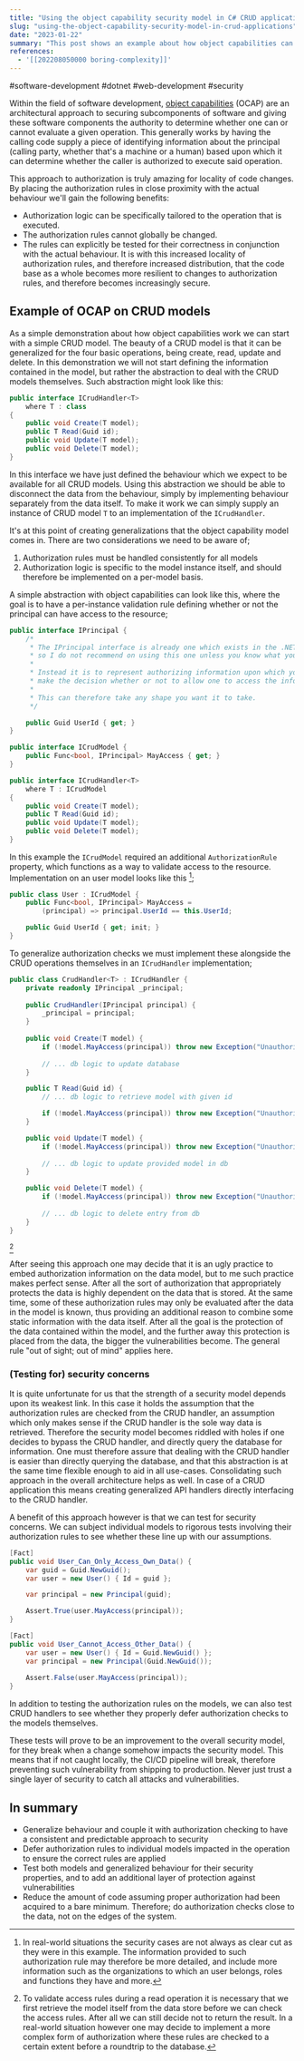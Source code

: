 ```yaml
---
title: "Using the object capability security model in C# CRUD applications"
slug: "using-the-object-capability-security-model-in-crud-applications"
date: "2023-01-22"
summary: "This post shows an example about how object capabilities can be used in a CRUD application to defer authorization to individual models."
references: 
  - '[[202208050000 boring-complexity]]'
---
```


#software-development #dotnet #web-development #security

Within the field of software development, [object capabilities](https://en.wikipedia.org/wiki/Object-capability_model) (OCAP) are an architectural approach to securing subcomponents of software and giving these software components the authority to determine whether one can or cannot evaluate a given operation. This generally works by having the calling code supply a piece of identifying information about the principal (calling party, whether that's a machine or a human) based upon which it can determine whether the caller is authorized to execute said operation.

This approach to authorization is truly amazing for locality of code changes. By placing the authorization rules in close proximity with the actual behaviour we'll gain the following benefits:
- Authorization logic can be specifically tailored to the operation that is executed.
- The authorization rules cannot globally be changed.
- The rules can explicitly be tested for their correctness in conjunction with the actual behaviour.
It is with this increased locality of authorization rules, and therefore increased distribution, that the code base as a whole becomes more resilient to changes to authorization rules, and therefore becomes increasingly secure.

## Example of OCAP on CRUD models
As a simple demonstration about how object capabilities work we can start with a simple CRUD model. The beauty of a CRUD model is that it can be generalized for the four basic operations, being create, read, update and delete. In this demonstration we will not start defining the information contained in the model, but rather the abstraction to deal with the CRUD models themselves. Such abstraction might look like this:

```csharp
public interface ICrudHandler<T>
    where T : class
{
    public void Create(T model);
    public T Read(Guid id);
    public void Update(T model);
    public void Delete(T model);
}
```

In this interface we have just defined the behaviour which we expect to be available for all CRUD models. Using this abstraction we should be able to disconnect the data from the behaviour, simply by implementing behaviour separately from the data itself. To make it work we can simply supply an instance of CRUD model `T` to an implementation of the `ICrudHandler`.

It's at this point of creating generalizations that the object capability model comes in. There are two considerations we need to be aware of;
1. Authorization rules must be handled consistently for all models
2. Authorization logic is specific to the model instance itself, and should therefore be implemented on a per-model basis.

A simple abstraction with object capabilities can look like this, where the goal is to have a per-instance validation rule defining whether or not the principal can have access to the resource;

```csharp
public interface IPrincipal {
    /*
     * The IPrincipal interface is already one which exists in the .NET framework
     * so I do not recommend on using this one unless you know what you're doing.
     * 
     * Instead it is to represent authorizing information upon which you want to
     * make the decision whether or not to allow one to access the information.
     * 
     * This can therefore take any shape you want it to take.
     */

    public Guid UserId { get; }
}

public interface ICrudModel {
    public Func<bool, IPrincipal> MayAccess { get; } 
}

public interface ICrudHandler<T>
    where T : ICrudModel
{
    public void Create(T model);
    public T Read(Guid id);
    public void Update(T model);
    public void Delete(T model);
}
```

In this example the `ICrudModel` required an additional `AuthorizationRule` property, which functions as a way to validate access to the resource. Implementation on an user model looks like this [^1];

```csharp
public class User : ICrudModel {
    public Func<bool, IPrincipal> MayAccess = 
        (principal) => principal.UserId == this.UserId;

    public Guid UserId { get; init; }
}
```

To generalize authorization checks we must implement these alongside the CRUD operations themselves in an `ICrudHandler` implementation;

```csharp
public class CrudHandler<T> : ICrudHandler {
    private readonly IPrincipal _principal;
    
    public CrudHandler(IPrincipal principal) {
        _principal = principal;
    }
    
    public void Create(T model) {
        if (!model.MayAccess(principal)) throw new Exception("Unauthorized");
        
        // ... db logic to update database
    }

    public T Read(Guid id) {
        // ... db logic to retrieve model with given id

        if (!model.MayAccess(principal)) throw new Exception("Unauthorized");
    }

    public void Update(T model) {
        if (!model.MayAccess(principal)) throw new Exception("Unauthorized");
        
        // ... db logic to update provided model in db
    }

    public void Delete(T model) {
        if (!model.MayAccess(principal)) throw new Exception("Unauthorized");
        
        // ... db logic to delete entry from db
    }
}
```
[^2]

After seeing this approach one may decide that it is an ugly practice to embed authorization information on the data model, but to me such practice makes perfect sense. After all the sort of authorization that appropriately protects the data is highly dependent on the data that is stored. At the same time, some of these authorization rules may only be evaluated after the data in the model is known, thus providing an additional reason to combine some static information with the data itself. After all the goal is the protection of the data contained within the model, and the further away this protection is placed from the data, the bigger the vulnerabilities become. The general rule "out of sight; out of mind" applies here.

### (Testing for) security concerns
It is quite unfortunate for us that the strength of a security model depends upon its weakest link. In this case it holds the assumption that the authorization rules are checked from the CRUD handler, an assumption which only makes sense if the CRUD handler is the sole way data is retrieved. Therefore the security model becomes riddled with holes if one decides to bypass the CRUD handler, and directly query the database for information. One must therefore assure that dealing with the CRUD handler is easier than directly querying the database, and that this abstraction is at the same time flexible enough to aid in all use-cases. Consolidating such approach in the overall architecture helps as well. In case of a CRUD application this means creating generalized API handlers directly interfacing to the CRUD handler.

A benefit of this approach however is that we can test for security concerns. We can subject individual models to rigorous tests involving their authorization rules to see whether these line up with our assumptions.

```csharp
[Fact]
public void User_Can_Only_Access_Own_Data() {
    var guid = Guid.NewGuid();
    var user = new User() { Id = guid };

    var principal = new Principal(guid);

    Assert.True(user.MayAccess(principal));
}

[Fact]
public void User_Cannot_Access_Other_Data() {
    var user = new User() { Id = Guid.NewGuid() };
    var principal = new Principal(Guid.NewGuid());
    
    Assert.False(user.MayAccess(principal));
}
```

In addition to testing the authorization rules on the models, we can also test CRUD handlers to see whether they properly defer authorization checks to the models themselves.

These tests will prove to be an improvement to the overall security model, for they break when a change somehow impacts the security model. This means that if not caught locally, the CI/CD pipeline will break, therefore preventing such vulnerability from shipping to production. Never just trust a single layer of security to catch all attacks and vulnerabilities.

## In summary
- Generalize behaviour and couple it with authorization checking to have a consistent and predictable approach to security
- Defer authorization rules to individual models impacted in the operation to ensure the correct rules are applied
- Test both models and generalized behaviour for their security properties, and to add an additional layer of protection against vulnerabilities
- Reduce the amount of code assuming proper authorization had been acquired to a bare minimum. Therefore; do authorization checks close to the data, not on the edges of the system.

[^1]: In real-world situations the security cases are not always as clear cut as they were in this example. The information provided to such authorization rule may therefore be more detailed, and include more information such as the organizations to which an user belongs, roles and functions they have and more.
[^2]: To validate access rules during a read operation it is necessary that we first retrieve the model itself from the data store before we can check the access rules. After all we can still decide not to return the result. In a real-world situation however one may decide to implement a more complex form of authorization where these rules are checked to a certain extent before a roundtrip to the database.
